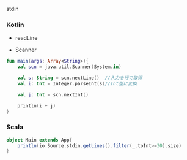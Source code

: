 stdin

### Kotlin

* readLine

* Scanner

```kotlin
fun main(args: Array<String>){
    val scn = java.util.Scanner(System.in)

    val s: String = scn.nextLine()  //入力を行で取得
    val i: Int = Integer.parseInt(s)//Int型に変換

    val j: Int = scn.nextInt()

    println(i + j)
}

```


### Scala

```scala
object Main extends App{
    println(io.Source.stdin.getLines().filter(_.toInt>=30).size)
}
```